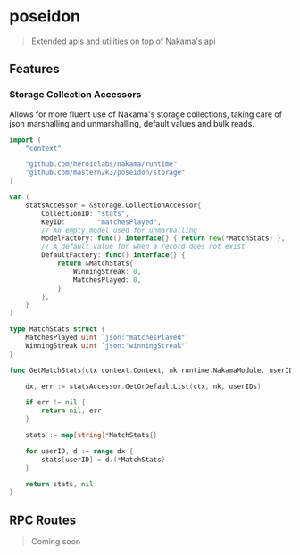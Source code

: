 
# poseidon
> Extended apis and utilities on top of Nakama's api

## Features

### Storage Collection Accessors

Allows for more fluent use of Nakama's storage collections, taking care of json marshalling and unmarshalling, default values and bulk reads.

```go
import (
	"context"

	"github.com/heroiclabs/nakama/runtime"
	"github.com/mastern2k3/poseidon/storage"
)

var (
	statsAccessor = &storage.CollectionAccessor{
		CollectionID: "stats",
        KeyID:        "matchesPlayed",
        // An empty model used for unmarhalling
        ModelFactory: func() interface{} { return new(*MatchStats) },
        // A default value for when a record does not exist
        DefaultFactory: func() interface{} {
			return &MatchStats{
				WinningStreak: 0,
				MatchesPlayed: 0,
			}
		},
	}
)

type MatchStats struct {
	MatchesPlayed uint `json:"matchesPlayed"`
	WinningStreak uint `json:"winningStreak"`
}

func GetMatchStats(ctx context.Context, nk runtime.NakamaModule, userIDs []string) (map[string]*MatchStats, error) {

	dx, err := statsAccessor.GetOrDefaultList(ctx, nk, userIDs)

	if err != nil {
		return nil, err
	}

	stats := map[string]*MatchStats{}

	for userID, d := range dx {
		stats[userID] = d.(*MatchStats)
	}

	return stats, nil
}
```

## RPC Routes

> Coming soon
